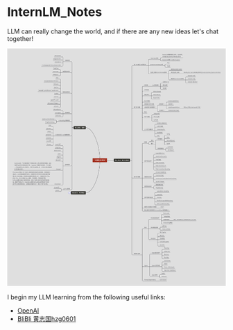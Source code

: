 # InternLM_Notes

LLM can really change the world, and if there are any new ideas let's chat together!

![大模型技术栈](images/大模型技术栈.png)


I begin my LLM learning from the following useful links:

* [OpenAI](https://www.openai.com)
* [BliBli 黄志国hzg0601](https://space.bilibili.com/286387578)